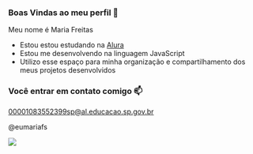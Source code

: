 ### Boas Vindas ao meu perfil 🖤

Meu nome é Maria Freitas

- Estou estou estudando na [Alura](https://www.alura.com.br)
- Estou me desenvolvendo na linguagem JavaScript
- Utilizo esse espaço para minha organização  e compartilhamento dos meus projetos desenvolvidos

### Você entrar em contato comigo 📫

  00001083552399sp@al.educacao.sp.gov.br
  
  @eumariafs

![](https://media1.tenor.com/m/nZljRpXIRMsAAAAC/station19-marina.gif)
